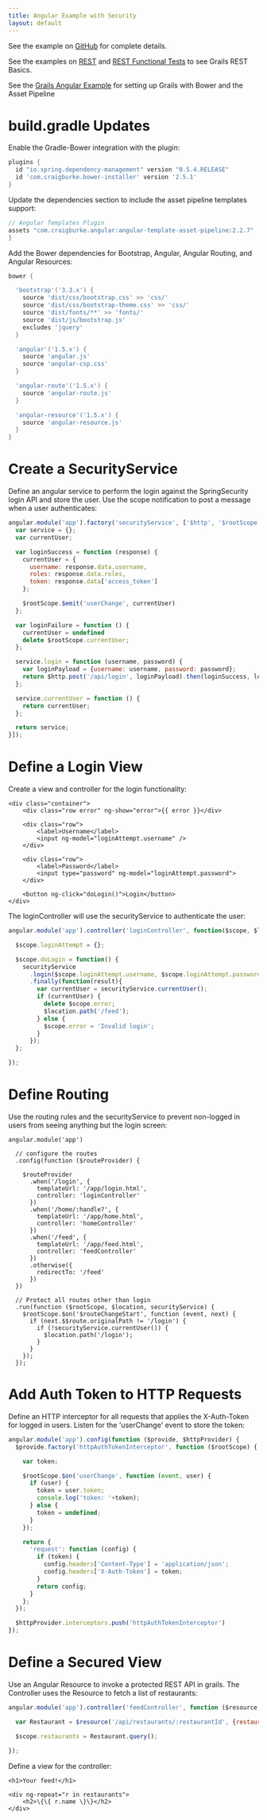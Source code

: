 ```yaml
---
title: Angular Example with Security
layout: default
---
```


See the example on [GitHub](https://github.com/mikecalvo/grails3-angular-with-security) for complete details.

See the examples on [REST](../rest) and [REST Functional Tests](../rest_functional_tests) to see Grails REST Basics.

See the [Grails Angular Example](../grails_angular) for setting up Grails with Bower and the Asset Pipeline

# build.gradle Updates

Enable the Gradle-Bower integration with the plugin:

``` groovy
plugins {
  id "io.spring.dependency-management" version "0.5.4.RELEASE"
  id 'com.craigburke.bower-installer' version '2.5.1'
}
```

Update the dependencies section to include the asset pipeline templates support:

``` groovy
// Angular Templates Plugin
assets "com.craigburke.angular:angular-template-asset-pipeline:2.2.7"
}
```

Add the Bower dependencies for Bootstrap, Angular, Angular Routing, and Angular Resources:

``` groovy
bower {

  'bootstrap'('3.3.x') {
    source 'dist/css/bootstrap.css' >> 'css/'
    source 'dist/css/bootstrap-theme.css' >> 'css/'
    source 'dist/fonts/**' >> 'fonts/'
    source 'dist/js/bootstrap.js'
    excludes 'jquery'
  }

  'angular'('1.5.x') {
    source 'angular.js'
    source 'angular-csp.css'
  }

  'angular-route'('1.5.x') {
    source 'angular-route.js'
  }

  'angular-resource'('1.5.x') {
    source 'angular-resource.js'
  }
}
```

# Create a SecurityService

Define an angular service to perform the login against the SpringSecurity login API and store the user.  Use the scope notification to post a message when a user authenticates:

``` javascript
angular.module('app').factory('securityService', ['$http', '$rootScope', function ($http, $rootScope) {
  var service = {};
  var currentUser;

  var loginSuccess = function (response) {
    currentUser = {
      username: response.data.username,
      roles: response.data.roles,
      token: response.data['access_token']
    };

    $rootScope.$emit('userChange', currentUser)
  };

  var loginFailure = function () {
    currentUser = undefined
    delete $rootScope.currentUser;
  };

  service.login = function (username, password) {
    var loginPayload = {username: username, password: password};
    return $http.post('/api/login', loginPayload).then(loginSuccess, loginFailure);
  };

  service.currentUser = function () {
    return currentUser;
  };

  return service;
}]);
```

# Define a Login View

Create a view and controller for the login functionality:

```
<div class="container">
    <div class="row error" ng-show="error">{{ error }}</div>

    <div class="row">
        <label>Username</label>
        <input ng-model="loginAttempt.username" />
    </div>

    <div class="row">
        <label>Password</label>
        <input type="password" ng-model="loginAttempt.password">
    </div>

    <button ng-click="doLogin()">Login</button>
</div>
```

The loginController will use the securityService to authenticate the user:

``` javascript
angular.module('app').controller('loginController', function($scope, $location, securityService) {

  $scope.loginAttempt = {};

  $scope.doLogin = function() {
    securityService
      .login($scope.loginAttempt.username, $scope.loginAttempt.password)
      .finally(function(result){
        var currentUser = securityService.currentUser();
        if (currentUser) {
          delete $scope.error;
          $location.path('/feed');
        } else {
          $scope.error = 'Invalid login';
        }
      });
  };

});
```

# Define Routing

Use the routing rules and the securityService to prevent non-logged in users from seeing anything but the login screen:

```
angular.module('app')

  // configure the routes
  .config(function ($routeProvider) {

    $routeProvider
      .when('/login', {
        templateUrl: '/app/login.html',
        controller: 'loginController'
      })
      .when('/home/:handle?', {
        templateUrl: '/app/home.html',
        controller: 'homeController'
      })
      .when('/feed', {
        templateUrl: '/app/feed.html',
        controller: 'feedController'
      })
      .otherwise({
        redirectTo: '/feed'
      })
  })

  // Protect all routes other than login
  .run(function ($rootScope, $location, securityService) {
    $rootScope.$on('$routeChangeStart', function (event, next) {
      if (next.$$route.originalPath != '/login') {
        if (!securityService.currentUser()) {
          $location.path('/login');
        }
      }
    });
  });
```

# Add Auth Token to HTTP Requests

Define an HTTP interceptor for all requests that applies the X-Auth-Token for logged in users.  Listen for the 'userChange' event to store the token:

``` javascript
angular.module('app').config(function ($provide, $httpProvider) {
  $provide.factory('httpAuthTokenInterceptor', function ($rootScope) {

    var token;

    $rootScope.$on('userChange', function (event, user) {
      if (user) {
        token = user.token;
        console.log('token: '+token);
      } else {
        token = undefined;
      }
    });

    return {
      'request': function (config) {
        if (token) {
          config.headers['Content-Type'] = 'application/json';
          config.headers['X-Auth-Token'] = token;
        }
        return config;
      }
    };
  });

  $httpProvider.interceptors.push('httpAuthTokenInterceptor')
});
```

# Define a Secured View

Use an Angular Resource to invoke a protected REST API in grails.  The Controller uses the Resource to fetch a list of restaurants:

``` javascript
angular.module('app').controller('feedController', function ($resource, $scope) {

  var Restaurant = $resource('/api/restaurants/:restaurantId', {restaurantId: '@id'});

  $scope.restaurants = Restaurant.query();

});
```

Define a view for the controller:

```
<h1>Your feed!</h1>

<div ng-repeat="r in restaurants">
    <h2>\{\{ r.name \}\}</h2>
</div>
```

